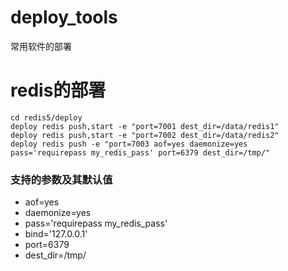 # deploy_tools
常用软件的部署

# redis的部署
```shell
cd redis5/deploy
deploy redis push,start -e "port=7001 dest_dir=/data/redis1"
deploy redis push,start -e "port=7002 dest_dir=/data/redis2"
deploy redis push -e "port=7003 aof=yes daemonize=yes pass='requirepass my_redis_pass' port=6379 dest_dir=/tmp/"
```
### 支持的参数及其默认值
* aof=yes  
* daemonize=yes  
* pass='requirepass my_redis_pass'  
* bind='127.0.0.1'  
* port=6379  
* dest_dir=/tmp/  

